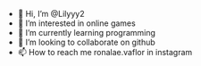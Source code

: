 - 👋 Hi, I’m @Lilyyy2
- 👀 I’m interested in online games
- 🌱 I’m currently learning programming
- 💞️ I’m looking to collaborate on github
- 📫 How to reach me ronalae.vaflor in instagram

<!---
Lilyyy2/Lilyyy2 is a ✨ special ✨ repository because its `README.md` (this file) appears on your GitHub profile.
You can click the Preview link to take a look at your changes.
--->
